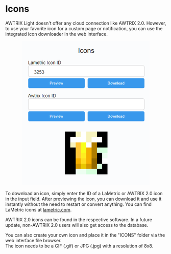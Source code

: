 # Icons

AWTRIX Light doesn't offer any cloud connection like AWTRIX 2.0. However, to use your favorite icon for a custom page or notification, you can use the integrated icon downloader in the web interface.

<div align=center>
<img width="400" src="icons.png"/>
</div>

To download an icon, simply enter the ID of a LaMetric or AWTRIX 2.0 icon in the input field. After previewing the icon, you can download it and use it instantly without the need to restart or convert anything. You can find LaMetric icons at [lametric.com](https://developer.lametric.com/icons).

AWTRIX 2.0 icons can be found in the respective software. In a future update, non-AWTRIX 2.0 users will also get access to the database.

You can also create your own icon and place it in the "ICONS" folder via the web interface file browser.  
The icon needs to be a GIF (.gif) or JPG (.jpg) with a resolution of 8x8.